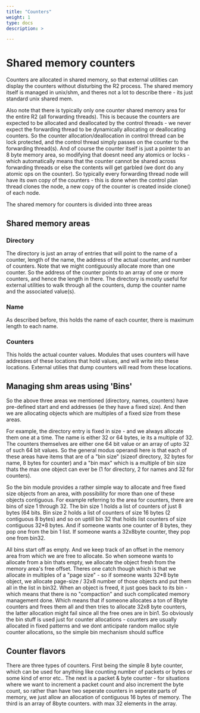 ```yaml
---
title: "Counters"
weight: 1
type: docs
description: >

---
```


# Shared memory counters

Counters are allocated in shared memory, so that external utilities can display the counters without disturbing the R2 process. The shared memory itself is managed in unix/shm, and theres not a lot to describe there - its just standard unix shared mem. 

Also note that there is typically only one counter shared memory area for the entire R2 (all forwarding threads). This is because the counters are expected to be allocated and deallocated by the control threads - we never expect the forwarding thread to be dynamically allocating or deallocating counters. So the counter allocation/deallocation in control thread can be lock protected, and the control thread simply passes on the counter to the forwarding thread(s). And of course the counter itself is just a pointer to an 8 byte memory area, so modifying that doesnt need any atomics or locks - which automatically means that the counter cannot be shared across forwarding threads or else the contents will get garbled (we dont do any atomic ops on the counter). So typically every forwarding thread node will have its own copy of the counters - this is done when the control plan thread clones the node, a new copy of the counter is created inside clone() of each node.

The shared memory for counters is divided into three areas

## Shared memory areas

### Directory

The directory is just an array of entries that will point to the name of a counter, length of the name, the address of the actual counter, and number of counters. Note that we might contiguously  allocate more than one counter. So the address of the counter points to an array of one or more counters, and hence the length in there. The directory is mostly useful for external utilities to walk through all the counters, dump the counter name and the associated value(s).

### Name

As described before, this holds the name of each counter, there is maximum length to each name.

### Counters

This holds the actual counter values. Modules that uses counters will have addresses of these locations that hold values, and will write into these locations. External utilies that dump counters will read from these locations.

## Managing shm areas using 'Bins'

So the above three areas we mentioned (directory, names, counters) have pre-defined start and end addresses (ie they have a fixed size). And then we are allocating objects which are multiples of a fixed size from these areas.

For example, the directory entry is fixed in size - and we always allocate them one at a time. The name is either 32 or 64 bytes, ie its a multiple of 32. The counters themselves are either one 64 bit value or an array of upto 32 of such 64 bit values. So the general modus operandi here is that each of these areas have items that are of a "bin size" (sizeof directory, 32 bytes for name, 8 bytes for counter) and a "bin max" which is a multiple of bin size thats the max one object can ever be (1 for directory, 2 for names and 32 for counters).

So the bin module provides a rather simple way to allocate and free fixed size objects from an area, with possibility for more than one of these objects contiguous. For example referring to the area for counters, there are bins of size 1 through 32. The bin size 1 holds a  list of counters of just 8 bytes (64 bits. Bin size 2 holds a list of counters of size 16 bytes (2 contiguous 8 bytes) and so on uptill bin 32 that holds list counters of size contiguous 32*8 bytes. And if someone wants one counter of 8 bytes, they pop one from the bin 1 list. If someone wants a 32x8byte counter, they pop one from bin32. 

All bins start off as empty. And we keep track of an offset in the memory area from which we are free to allocate. So when someone wants to allocate from a bin thats empty, we allocate the object fresh from the memory area's free offset. Theres one catch though which is that we allocate in multiples of a "page size" - so if someone wants 32*8 byte object, we allocate page-size / 32x8 number of those objects and put them all in the list in bin32. When an object is freed, it just goes back to its bin - which means that there is no "compaction" and such complicated memory management done. Which means that if someone allocates a ton of 8byte counters and frees them all and then tries to allocate 32x8 byte counters, the latter allocation might fail since all the free ones are in bin1. So obviously the bin stuff is used just for counter allocations - counters are usually allocated in fixed patterns and we dont anticipate random malloc style counter allocations, so the simple bin mechanism should suffice

## Counter flavors

There are three types of counters. First being the simple 8 byte counter, which can be used for anything like counting number of packets or bytes or some kind of error etc.. The next is a packet & byte counter - for situations where we want to increment a packet count and also increment the byte count, so rather than have two seperate counters in seperate parts of memory, we just allow an allocation of contiguous 16 bytes of memory. The third is an array of 8byte counters. with max 32 elements in the array.

